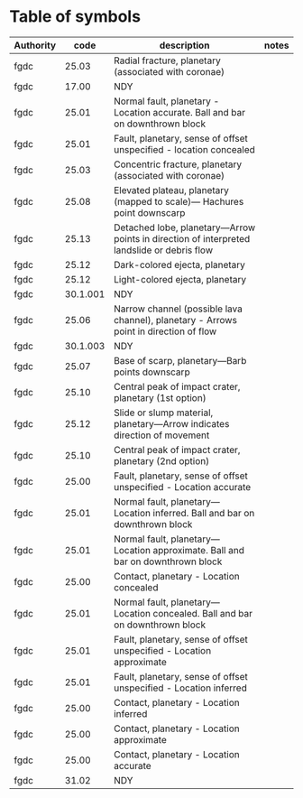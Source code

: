 # Table of symbols
|Authority|  code  |                                        description                                         |notes|
|---------|--------|--------------------------------------------------------------------------------------------|-----|
|fgdc     |   25.03| Radial fracture, planetary (associated with coronae)                                       |     |
|fgdc     |   17.00| NDY                                                                                        |     |
|fgdc     |   25.01| Normal fault, planetary - Location accurate. Ball and bar on downthrown block              |     |
|fgdc     |   25.01| Fault, planetary, sense of offset unspecified - location concealed                         |     |
|fgdc     |   25.03| Concentric fracture, planetary (associated with coronae)                                   |     |
|fgdc     |   25.08| Elevated plateau, planetary (mapped to scale)— Hachures point downscarp                    |     |
|fgdc     |   25.13|  Detached lobe, planetary—Arrow points in direction of interpreted landslide or debris flow|     |
|fgdc     |   25.12| Dark-colored ejecta, planetary                                                             |     |
|fgdc     |   25.12| Light-colored ejecta, planetary                                                            |     |
|fgdc     |30.1.001| NDY                                                                                        |     |
|fgdc     |   25.06| Narrow channel (possible lava channel), planetary - Arrows point in direction of flow      |     |
|fgdc     |30.1.003| NDY                                                                                        |     |
|fgdc     |   25.07| Base of scarp, planetary—Barb points downscarp                                             |     |
|fgdc     |   25.10| Central peak of impact crater, planetary (1st option)                                      |     |
|fgdc     |   25.12| Slide or slump material, planetary—Arrow indicates direction of movement                   |     |
|fgdc     |   25.10| Central peak of impact crater, planetary (2nd option)                                      |     |
|fgdc     |   25.00| Fault, planetary, sense of offset unspecified - Location accurate                          |     |
|fgdc     |   25.01| Normal fault, planetary—Location inferred. Ball and bar on downthrown block                |     |
|fgdc     |   25.01| Normal fault, planetary—Location approximate. Ball and bar on downthrown block             |     |
|fgdc     |   25.00| Contact, planetary - Location concealed                                                    |     |
|fgdc     |   25.01| Normal fault, planetary—Location concealed. Ball and bar on downthrown block               |     |
|fgdc     |   25.01| Fault, planetary, sense of offset unspecified - Location approximate                       |     |
|fgdc     |   25.01| Fault, planetary, sense of offset unspecified - Location inferred                          |     |
|fgdc     |   25.00| Contact, planetary - Location inferred                                                     |     |
|fgdc     |   25.00| Contact, planetary - Location approximate                                                  |     |
|fgdc     |   25.00| Contact, planetary - Location accurate                                                     |     |
|fgdc     |   31.02| NDY                                                                                        |     |
